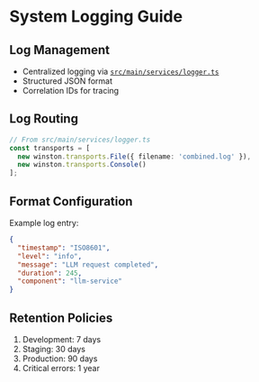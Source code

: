 # System Logging Guide

## Log Management
- Centralized logging via [`src/main/services/logger.ts`](src/main/services/logger.ts)
- Structured JSON format
- Correlation IDs for tracing

## Log Routing
```typescript
// From src/main/services/logger.ts
const transports = [
  new winston.transports.File({ filename: 'combined.log' }),
  new winston.transports.Console()
];
```

## Format Configuration
Example log entry:
```json
{
  "timestamp": "ISO8601",
  "level": "info",
  "message": "LLM request completed",
  "duration": 245,
  "component": "llm-service"
}
```

## Retention Policies
1. Development: 7 days
2. Staging: 30 days
3. Production: 90 days
4. Critical errors: 1 year